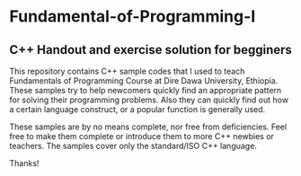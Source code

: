 # Fundamental-of-Programming-I
## C++ Handout and exercise solution for begginers
This repository contains C++ sample codes that I used to teach Fundamentals of Programming Course at Dire Dawa University, Ethiopia. These samples try to help newcomers quickly find an appropriate pattern for solving their programming problems. Also they can quickly find out how a certain language construct, or a popular function is generally used.

These samples are by no means complete, nor free from deficiencies. Feel free to make them complete or introduce them to more C++ newbies or teachers. The samples cover only the standard/ISO C++ language.

Thanks!
